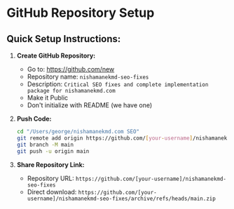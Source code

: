 # GitHub Repository Setup

## Quick Setup Instructions:

1. **Create GitHub Repository:**
   - Go to: https://github.com/new
   - Repository name: `nishamanekmd-seo-fixes`
   - Description: `Critical SEO fixes and complete implementation package for nishamanekmd.com`
   - Make it Public
   - Don't initialize with README (we have one)

2. **Push Code:**
   ```bash
   cd "/Users/george/nishamanekmd.com SEO"
   git remote add origin https://github.com/[your-username]/nishamanekmd-seo-fixes.git
   git branch -M main
   git push -u origin main
   ```

3. **Share Repository Link:**
   - Repository URL: `https://github.com/[your-username]/nishamanekmd-seo-fixes`
   - Direct download: `https://github.com/[your-username]/nishamanekmd-seo-fixes/archive/refs/heads/main.zip`
